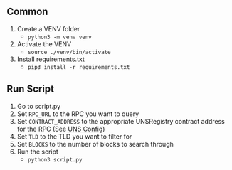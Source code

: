 ## Common
1. Create a VENV folder
	- `python3 -m venv venv`
2. Activate the VENV
	- `source ./venv/bin/activate`
3. Install requirements.txt
	- `pip3 install -r requirements.txt`

## Run Script
1. Go to script.py
2. Set `RPC_URL` to the RPC you want to query
2. Set `CONTRACT_ADDRESS` to the appropriate UNSRegistry contract address for the RPC (See [UNS Config](https://github.com/unstoppabledomains/uns/blob/main/uns-config.json))
2. Set `TLD` to the TLD you want to filter for
2. Set `BLOCKS` to the number of blocks to search through
3. Run the script
	- `python3 script.py` 